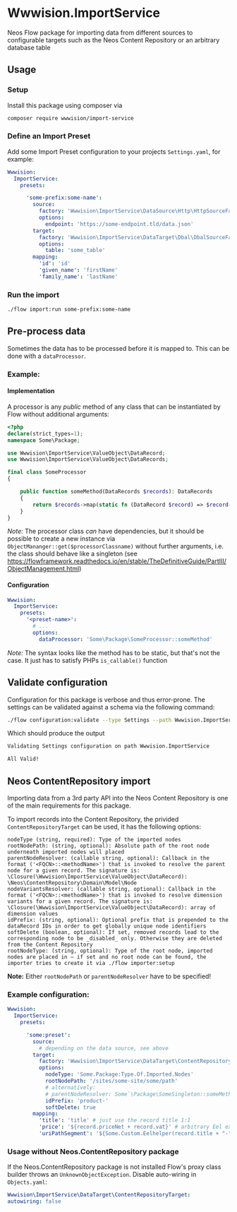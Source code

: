 # Wwwision.ImportService

Neos Flow package for importing data from different sources to configurable targets such as the Neos Content Repository or an arbitrary database table

## Usage

### Setup

Install this package using composer via

```bash
composer require wwwision/import-service
```

### Define an Import Preset

Add some Import Preset configuration to your projects `Settings.yaml`, for example:

```yaml
Wwwision:
  ImportService:
    presets:

      'some-prefix:some-name':
        source:
          factory: 'Wwwision\ImportService\DataSource\Http\HttpSourceFactory'
          options:
            endpoint: 'https://some-endpoint.tld/data.json'
        target:
          factory: 'Wwwision\ImportService\DataTarget\Dbal\DbalSourceFactory'
          options:
            table: 'some_table'
        mapping:
          'id': 'id'
          'given_name': 'firstName'
          'family_name': 'lastName'
```

### Run the import

```bash
./flow import:run some-prefix:some-name
```

## Pre-process data

Sometimes the data has to be processed before it is mapped to. This can be done with a `dataProcessor`.

### Example:

#### Implementation

A processor is any *public* method of any class that can be instantiated by Flow without additional arguments:

```php
<?php
declare(strict_types=1);
namespace Some\Package;

use Wwwision\ImportService\ValueObject\DataRecord;
use Wwwision\ImportService\ValueObject\DataRecords;

final class SomeProcessor
{

    public function someMethod(DataRecords $records): DataRecords
    {
        return $records->map(static fn (DataRecord $record) => $record->withAttribute('title', 'overridden'));
    }
}
```

*Note:* The processor class _can_ have dependencies, but it should be possible to create a new instance via `ObjectMananger::get($processorClassname)` without further arguments, i.e. the class should behave like a singleton (see https://flowframework.readthedocs.io/en/stable/TheDefinitiveGuide/PartIII/ObjectManagement.html)

#### Configuration

```yaml
Wwwision:
  ImportService:
    presets:
      '<preset-name>':
        # ...
        options:
          dataProcessor: 'Some\Package\SomeProcessor::someMethod'
```

*Note:* The syntax looks like the method has to be static, but that's not the case. It just has to satisfy PHPs `is_callable()` function

## Validate configuration

Configuration for this package is verbose and thus error-prone.
The settings can be validated against a schema via the following command:

```bash
./flow configuration:validate --type Settings --path Wwwision.ImportService
```

Which should produce the output

```bash
Validating Settings configuration on path Wwwision.ImportService

All Valid!
```

## Neos ContentRepository import

Importing data from a 3rd party API into the Neos Content Repository is one of the main requirements for this package.

To import records into the Content Repository, the privided `ContentRepositoryTarget` can be used, it has the following options:

```
nodeType (string, required): Type of the imported nodes
rootNodePath: (string, optional): Absolute path of the root node underneath imported nodes will placed
parentNodeResolver: (callable string, optional): Callback in the format ('<FQCN>::<methodName>') that is invoked to resolve the parent node for a given record. The signature is: \Closure(\Wwwision\ImportService\ValueObject\DataRecord): \Neos\ContentRepository\Domain\Model\Node
nodeVariantsResolver: (callable string, optional): Callback in the format ('<FQCN>::<methodName>') that is invoked to resolve dimension variants for a given record. The signature is: \Closure(\Wwwision\ImportService\ValueObject\DataRecord): array of dimension values
idPrefix: (string, optional): Optional prefix that is prepended to the dataRecord IDs in order to get globally unique node identifiers
softDelete (boolean, optional): If set, removed records lead to the corresponding node to be _disabled_ only. Otherwise they are deleted from the Content Repository
rootNodeType: (string, optional): Type of the root node, imported nodes are placed in – if set and no root node can be found, the importer tries to create it via ./flow importer:setup
```

**Note:** Either `rootNodePath` or `parentNodeResolver` have to be specified!

### Example configuration:

```yaml
Wwwision:
  ImportService:
    presets:

      'some:preset':
        source:
          # depending on the data source, see above
        target:
          factory: 'Wwwision\ImportService\DataTarget\ContentRepository\ContentRepositoryTargetFactory'
          options:
            nodeType: 'Some.Package:Type.Of.Imported.Nodes'
            rootNodePath: '/sites/some-site/some/path'
            # alternatively:
            # parentNodeResolver: Some`\Package\SomeSingleton::someMethod
            idPrefix: 'product-'
            softDelete: true
        mapping:
          'title': 'title' # just use the record title 1:1
          'price': '${record.priceNet + record.vat}' # arbitrary Eel expressions are supported
          'uriPathSegment': '${Some.Custom.Eelhelper(record.title + "-" + record.id)}' # ...including custom Eel helpers (registered via Neos.Fusion.defaultContext setting)
```

### Usage without Neos.ContentRepository package

If the Neos.ContentRepository package is not installed Flow's proxy class builder throws an `UnknownObjectException`.
Disable auto-wiring in `Objects.yaml`:

  ```yaml
Wwwision\ImportService\DataTarget\ContentRepositoryTarget:
  autowiring: false
```
